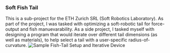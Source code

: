 ### Soft Fish Tail
This is a sub-project for the ETH Zurich SRL (Soft Robotics Laboratory). As part of the project, I was tasked with optimizing a soft-robotic tail for force-output and fish manuevarability. As a side project, I tasked myself with designing a program that would iterate over different tail dimensions (as well as materials), to help select a tail with a user-specific radius-of-curvature.
![Sample Fish-Tail Setup and Iterative Device](https://github.com/user-attachments/assets/a5e919a2-f46a-4959-a8d0-e1133b5c466a)
